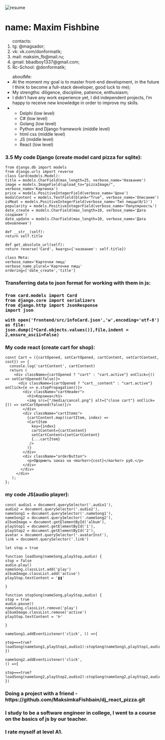 ![resume](https://user-images.githubusercontent.com/95378394/207242388-ea7e2605-cb7a-4a8e-bdcd-88b2ca27933f.png)

<h1>name: Maxim Fishbine</h1>

<ol> contacts:
<li> tg: @magsador;
<li> vk: vk.com/donformatik;
<li> mail: maksim_fb@mail.ru;
<li> gmail: bbadboy1337@gmail.com;
<li> Rc-School: @donformatik;
</ol>

<ul> aboutMe: <li> At the moment my goal is to master front-end development, in the future I think to become a full-stack developer, good luck to me);</li>
<li> My strengths: diligence, discipline, patience, enthusiasm; </li>
<li> I didn’t have any work experience yet, I did independent projects, I’m happy to receive new knowledge in order to improve my skills.</li>
<li> <ul>
<li>Delphi (low level)</li>
<li>C# (low level)</li>
<li>Golang (low level)</li>
<li>Python and Django framework (middle level)</li>
<li>html сss (middle level)</li>
<li>JS (middle level)</li>
<li>React (low level)</li>
</ul>
</li>
</ul>

<h3>3.5 My code Django (create model card pizza for sqlite):</h3>

```
from django.db import models
from django.urls import reverse
class Card(models.Model):
title = models.CharField(max_length=25, verbose_name='Название')
image = models.ImageField(upload_to="pizzaImage/", verbose_name='Картинка')
price = models.PositiveIntegerField(verbose_name='Цена')
modalContent = models.TextField(blank="True", verbose_name='Описание')
isMeat = models.PositiveIntegerField(verbose_name='Тип пиццы(0/1)')
popularity = models.PositiveIntegerField(verbose_name='Популярность')
date_create = models.CharField(max_length=10, verbose_name='Дата создания')
date_update = models.CharField(max_length=10, verbose_name='Дата обновления')

def __str__(self):
return self.title

def get_absolute_url(self):
return reverse('Card', kwargs={'название': self.title})

class Meta:
verbose_name='Карточки пицц'
verbose_name_plural='Карточки пицц'
ordering=['date_create','title']
```

<h3>Transferring data to json format for working with them in js:<h3>

```
from card.models import Card
from django.core import serializers
from django.http import JsonResponse
import json

with open('frontend/src/infoCard.json','w',encoding='utf-8') as file:
json.dump([*Card.objects.values()],file,indent = 2,ensure_ascii=False)
```

<h3>My code react (create cart for shop):</h3>

```
const Cart = ({cartOpened, setCartOpened, cartContent, setCartContent, cost}) => {
  console.log('cartContent', cartContent)
  return (
    <div className={cartOpened ? "cart" : "cart.active"} onClick={() => setCartOpened(false)}>
      <div className={cartOpened ? "cart__content" : "cart.active"} onClick={e => e.stopPropagation()}>
        <div className="cartHeader">
          <h1>Корзина</h1>
          <img src={"/media/сancel.png"} alt={"close cart"} onClick={() => setCartOpened(false)}/>
        </div>
        <div className="cartItems">
          {cartContent.map((cartItem, index) =>
          <CartItem
            key={index}
            cartContent={cartContent}
            setCartContent={setCartContent}
            {...cartItem}
           />
          )}
        </div>
        <div className="orderButton">
          <p>Оформить заказ на <marker>{cost}</marker> руб.</p>
        </div>
       </div>
     </div>
   );
};
```

<h3>my code JS(audio player):</h3>

```
const audio1 = document.querySelector('.audio1'),
audio2 = document.querySelector('.audio2'),
nameSong1 = document.querySelector('.nameSong1'),
nameSong2 = document.querySelector('.nameSong2'),
albumImage = document.getElementById('album'),
playStop1 = document.getElementById('1'),
playStop2 = document.getElementById('2'),
avatar = document.querySelector('.avatarInst'),
link = document.querySelector('.link')

let stop = true

function loadSong(nameSong,playStop,audio) {
stop = false
audio.play()
nameSong.classList.add('play')
albumImage.classList.add('active')
playStop.textContent = '❚❚'

}

function stopSong(nameSong,playStop,audio) {
stop = true
audio.pause()
nameSong.classList.remove('play')
albumImage.classList.remove('active')
playStop.textContent = 'ᐅ'

}

nameSong1.addEventListener('click', () =>{

stop===true?loadSong(nameSong1,playStop1,audio1):stopSong(nameSong1,playStop1,audio1)
})

nameSong2.addEventListener('click',
() =>{

stop===true?loadSong(nameSong2,playStop2,audio2):stopSong(nameSong2,playStop2,audio2)
})
```

<h3> Doing a project with a friend - https://github.com/MaksimkaFishbain/dj_react_pizza.git </h3>

<h3> I study to be a software engineer in college, I went to a course on the basics of js by our teacher. </h3>

<h3> I rate myself at level A1.</h3>
